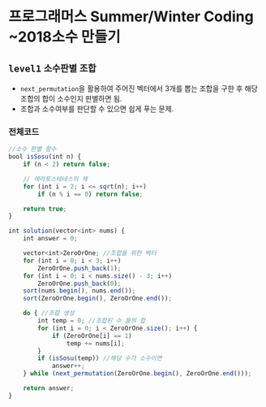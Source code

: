 # 프로그래머스 Summer/Winter Coding ~2018소수 만들기 
`level1` `소수판별` `조합`
---
- `next_permutation`을 활용하여 주어진 벡터에서 3개를 뽑는 조합을 구한 후 해당 조합의 합이 소수인지 판별하면 됨.
- 조합과 소수여부를 판단할 수 있으면 쉽게 푸는 문제.

### 전체코드
```jsx
//소수 판별 함수
bool isSosu(int n) {
	if (n < 2) return false;

	// 에라토스테네스의 체
	for (int i = 2; i <= sqrt(n); i++)
		if (n % i == 0) return false;

	return true;
}

int solution(vector<int> nums) {
	int answer = 0;

	vector<int>ZeroOrOne; //조합을 위한 벡터
	for (int i = 0; i < 3; i++)
		ZeroOrOne.push_back(1);
	for (int i = 0; i < nums.size() - 3; i++)
		ZeroOrOne.push_back(0);
	sort(nums.begin(), nums.end());
	sort(ZeroOrOne.begin(), ZeroOrOne.end());

	do { //조합 생성
		int temp = 0; //조합된 수 들의 합
		for (int i = 0; i < ZeroOrOne.size(); i++) {
			if (ZeroOrOne[i] == 1)
				temp += nums[i];
		}
		if (isSosu(temp)) //해당 수가 소수이면
			answer++;
	} while (next_permutation(ZeroOrOne.begin(), ZeroOrOne.end()));

	return answer;
}
```

